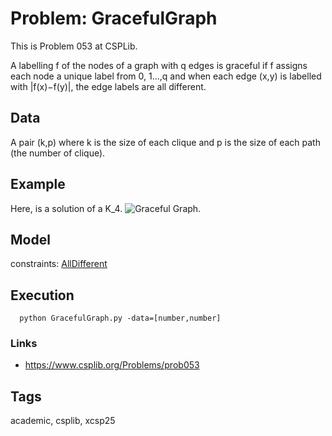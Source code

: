 # Problem: GracefulGraph

This is Problem 053 at CSPLib.

A labelling f of the nodes of a graph with q edges is graceful if f assigns each node a unique label from 0, 1...,q
and when each edge (x,y) is labelled with |f(x)−f(y)|, the edge labels are all different.

## Data
  A pair (k,p) where k is the size of each clique and p is the size of each path (the number of clique).

## Example
  Here, is a solution of a K_4.
  ![Graceful Graph](/assets/figures/gracefulgraph.png).

## Model
  constraints: [AllDifferent](https://pycsp.org/documentation/constraints/AllDifferent)

## Execution
```
  python GracefulGraph.py -data=[number,number]
```

### Links
  - https://www.csplib.org/Problems/prob053

## Tags
  academic, csplib, xcsp25
